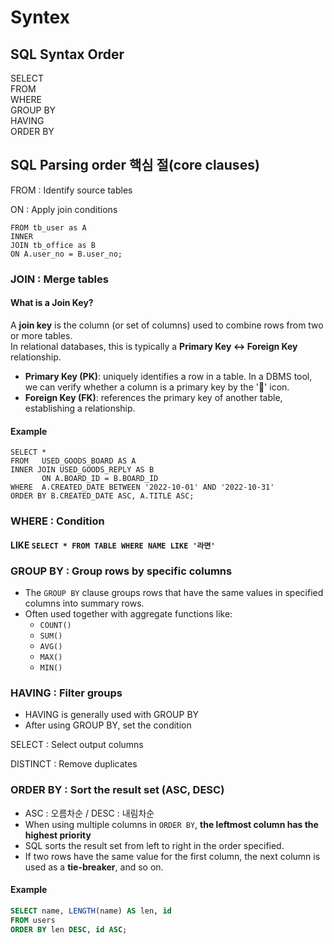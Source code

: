 # Syntex 
## SQL Syntax Order

SELECT<br>
FROM <br>
WHERE<br>
GROUP BY<br>
HAVING<br>
ORDER BY <br>



## SQL Parsing order 핵심 절(core clauses)
FROM : Identify source tables

ON : Apply join conditions
```SELECT u.*, o.*
FROM tb_user as A
INNER 
JOIN tb_office as B 
ON A.user_no = B.user_no;
```
### JOIN : Merge tables
#### What is a Join Key?
A **join key** is the column (or set of columns) used to combine rows from two or more tables.  
In relational databases, this is typically a **Primary Key ↔ Foreign Key** relationship.  
- <b>Primary Key (PK)</b>: uniquely identifies a row in a table. In a DBMS tool, we can verify whether a column is a primary key by the '🔑' icon.
- <b>Foreign Key (FK)</b>: references the primary key of another table, establishing a relationship.  
#### Example
```
SELECT *
FROM   USED_GOODS_BOARD AS A
INNER JOIN USED_GOODS_REPLY AS B
       ON A.BOARD_ID = B.BOARD_ID
WHERE  A.CREATED_DATE BETWEEN '2022-10-01' AND '2022-10-31'
ORDER BY B.CREATED_DATE ASC, A.TITLE ASC;
```
### WHERE : Condition
#### LIKE ```SELECT * FROM TABLE WHERE NAME LIKE '라면'```


### GROUP BY : Group rows by specific columns
- The `GROUP BY` clause groups rows that have the same values in specified columns into summary rows.  
- Often used together with aggregate functions like:
  - `COUNT()`
  - `SUM()`
  - `AVG()`
  - `MAX()`
  - `MIN()`

### HAVING : Filter groups 
- HAVING is generally used with GROUP BY <br>
- After using GROUP BY, set the condition <br>

SELECT : Select output columns

DISTINCT : Remove duplicates

### ORDER BY : Sort the result set (ASC, DESC)
- ASC : 오름차순 / DESC : 내림차순
- When using multiple columns in `ORDER BY`, <b>the leftmost column has the highest priority</b>
- SQL sorts the result set from left to right in the order specified.
- If two rows have the same value for the first column, the next column is used as a **tie-breaker**, and so on.
#### Example
```sql
SELECT name, LENGTH(name) AS len, id
FROM users
ORDER BY len DESC, id ASC;
